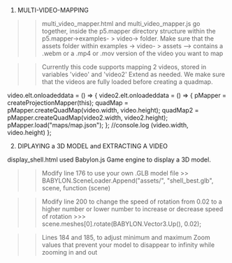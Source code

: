 1) MULTI-VIDEO-MAPPING

>> multi_video_mapper.html and multi_video_mapper.js go together, inside the p5.mapper directory structure within the p5.mapper->examples- > video-> folder.
Make sure that the assets folder within examples -> video- > assets --> contains a .webm or a .mp4 or .mov version of the video you want to map

>> Currently this code supports mapping 2 videos, stored in variables 'video' and 'video2' Extend as needed. We make sure that the videos are fully loaded before creating a quadmap.

video.elt.onloadeddata = () => {
        video2.elt.onloadeddata = () => {
            pMapper = createProjectionMapper(this);
            quadMap = pMapper.createQuadMap(video.width, video.height);
            quadMap2 = pMapper.createQuadMap(video2.width, video2.height);
            pMapper.load("maps/map.json");
        };
        //console.log (video.width, video.height)
    };


2) DIPLAYING a 3D MODEL and EXTRACTING A VIDEO 

display_shell.html used Babylon.js Game engine to display a 3D model. 

>> Modify line 176 to use your own .GLB model file >>  BABYLON.SceneLoader.Append("assets/", "shell_best.glb", scene, function (scene) 


>> Modify line 200 to change the speed of rotation from 0.02 to a higher number or lower number to increase or decrease speed of rotation  >>> scene.meshes[0].rotate(BABYLON.Vector3.Up(), 0.02);


>> Lines 184 and 185, to adjust minimum and maximum Zoom values that prevent your model to disappear to infinity while zooming in and out

   
